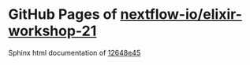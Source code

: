 GitHub Pages of [nextflow-io/elixir-workshop-21](https://github.com/nextflow-io/elixir-workshop-21.git)
===
Sphinx html documentation of [12648e45](https://github.com/nextflow-io/elixir-workshop-21/tree/12648e4544d4a6aee8fd72d284c2a200abbcaf77)
